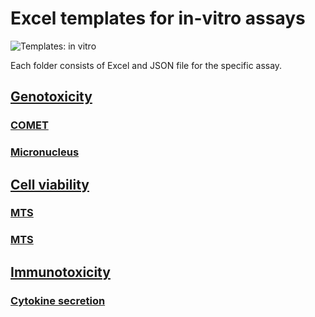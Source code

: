 # Excel templates for in-vitro assays

![Templates: in vitro](images/templates_invitro.png "In-vitro")

Each folder consists of Excel and JSON file for the specific assay. 

## [Genotoxicity](templates/INVITRO/GENOTOXICITY)

### [COMET](templates/INVITRO/GENOTOXICITY/COMET)

### [Micronucleus](templates/INVITRO/GENOTOXICITY/MICRONUCLEUS)

## [Cell viability](templates/INVITRO/VIABILITY)

### [MTS](templates/INVITRO/VIABILITY/MTS)

### [MTS](templates/INVITRO/VIABILITY/TrypanBlue)

## [Immunotoxicity](templates/INVITRO/IMMUNOTOX)

### [Cytokine secretion](templates/INVITRO/IMMUNOTOX/CYTOKINE_SECRETION)

